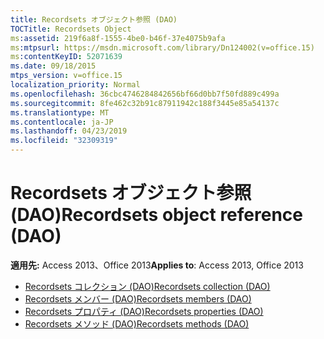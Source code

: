 ```yaml
---
title: Recordsets オブジェクト参照 (DAO)
TOCTitle: Recordsets Object
ms:assetid: 219f6a8f-1555-4be0-b46f-37e4075b9afa
ms:mtpsurl: https://msdn.microsoft.com/library/Dn124002(v=office.15)
ms:contentKeyID: 52071639
ms.date: 09/18/2015
mtps_version: v=office.15
localization_priority: Normal
ms.openlocfilehash: 36cbc4746284842656bf66d0bb7f50fd889c499a
ms.sourcegitcommit: 8fe462c32b91c87911942c188f3445e85a54137c
ms.translationtype: MT
ms.contentlocale: ja-JP
ms.lasthandoff: 04/23/2019
ms.locfileid: "32309319"
---
```

# <a name="recordsets-object-reference-dao"></a><span data-ttu-id="131fb-102">Recordsets オブジェクト参照 (DAO)</span><span class="sxs-lookup"><span data-stu-id="131fb-102">Recordsets object reference (DAO)</span></span>

<span data-ttu-id="131fb-103">**適用先:** Access 2013、Office 2013</span><span class="sxs-lookup"><span data-stu-id="131fb-103">**Applies to**: Access 2013, Office 2013</span></span>

- [<span data-ttu-id="131fb-104">Recordsets コレクション (DAO)</span><span class="sxs-lookup"><span data-stu-id="131fb-104">Recordsets collection (DAO)</span></span>](recordsets-collection-dao.md)
- [<span data-ttu-id="131fb-105">Recordsets メンバー (DAO)</span><span class="sxs-lookup"><span data-stu-id="131fb-105">Recordsets members (DAO)</span></span>](recordsets-members-dao.md)
- [<span data-ttu-id="131fb-106">Recordsets プロパティ (DAO)</span><span class="sxs-lookup"><span data-stu-id="131fb-106">Recordsets properties (DAO)</span></span>](recordsets-properties-dao.md)
- [<span data-ttu-id="131fb-107">Recordsets メソッド (DAO)</span><span class="sxs-lookup"><span data-stu-id="131fb-107">Recordsets methods (DAO)</span></span>](recordsets-methods-dao.md)

